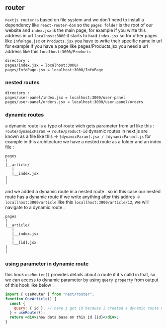 ## router

`nextjs router` is based on file system and we don't need to install a dependency like `react-router-dom` so the `pages folder` is the root of our website and `index.jsx` is the main page, for example if you wirte this address in url `localhost:3000` it starts to load `index.jsx` so for other pages like `InfoPage.jsx` or `Products.jsx` you have to write their specific name in url for example if you have a page like pages/Products.jsx you need a url address like this `localhost:3000/Products`

```bash
directory :
pages/index.jsx = localhost:3000/
pages/InfoPage.jsx = localhost:3000/InfoPage
```

### nested routes

```bash
directory :
pages/user-panel/index.jsx = localhost:3000/user-panel 
pages/user-panel/orders.jsx = localhost:3000/user-panel/orders
```

### dynamic routes  
a dynamic route is a type of route wich gets parameter from url like this :  `route/dynamicParam` -> `route/product-id`
dynamic routes in next.js are known as a file like this -> `[dynamicParam].jsx / [dynamicParam].js` 
for example in this architecture we have a nested route as a folder and an index file : 
```
pages
|
|__article/
   |
   |__index.jsx
|
|
```
and we added a dynamic route in a nested route .
so in this case our nested route has a dynamic route if we write anything after this addres -> `locallhost:3000/article` like this `locallhost:3000/article/12`, we will navigate to a dynamic route .
```
pages
|
|__article/
   |
   |__index.jsx
   |
   |__[id].jsx
|
|
```
### using parameter in dynamic route 
this hook `useRouter()` provides details about a route if it's calld in that, so we can access to dynamic parameter by using `query property` from output of this hook like below : 

```jsx
import { useRouter } from "next/router";
function OneArticle() {
  const {
    query: { id }, // here i got id because i created a dynamic route with a (id parameter) like this [id].js
  } = useRouter();
  return <div>show data base on this id {id}</div>;
}
```